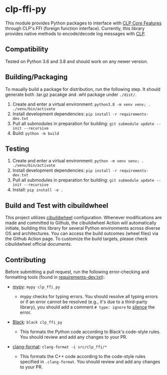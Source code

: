 # clp-ffi-py

This module provides Python packages to interface with [CLP Core Features](https://github.com/y-scope/clp/tree/main/components/core) through CLP's FFI (foreign function interface). Currently, this library provides native methods to encode/decode log messages with [CLP](https://github.com/y-scope/clp).

## Compatibility

Tested on Python 3.6 and 3.8 and should work on any newer version.

## Building/Packaging

To maually build a package for distribution, run the following step. It should generate both .tar.gz pacakge and .whl package under `./dist/`.

1. Create and enter a virtual environment:
   `python3.8 -m venv venv; . ./venv/bin/activate`
2. Install development dependencies:
   `pip install -r requirements-dev.txt`
3. Pull all submodules in preparation for building:
   `git submodule update --init --recursive`
4. Build:
   `python -m build`

## Testing

1. Create and enter a virtual environment:
   `python -m venv venv; .  ./venv/bin/activate`
2. Install development dependencies:
   `pip install -r requirements-dev.txt`
3. Pull all submodules in preparation for building:
   `git submodule update --init --recursive`
4. Install:
   `pip install -e .`

## Build and Test with cibuildwheel

This project utilizes [cibuildwheel](https://cibuildwheel.readthedocs.io/en/stable/) configuration. Whenever modifications are made and committed to Github, the cibuildwheel Action will automatically initiate, building this library for several Python environments across diverse OS and architectures. You can access the build outcomes (wheel files) via the Github Action page. To customize the build targets, please check cibuildwheel official documents.

## Contributing

Before submitting a pull request, run the following error-checking and
formatting tools (found in [requirements-dev.txt](requirements-dev.txt)):

* [mypy][1]: `mypy clp_ffi_py`

  * mypy checks for typing errors. You should resolve all typing errors or if an
    error cannot be resolved (e.g., it's due to a third-party library), you
    should add a comment `# type: ignore` to [silence][2] the error.
* [Black][3]: `black clp_ffi_py`

  * This formats the Python code according to Black's code-style rules. You should
    review and add any changes to your PR.
* [clang-format][4]: `clang-format -i src/clp_ffi/*`

  * This formats the C++ code according to the code-style rules specified in `.clang-format`. You should review and add any changes to your PR.

[1]: https://mypy.readthedocs.io/en/stable/index.html
[2]: https://mypy.readthedocs.io/en/stable/common_issues.html#spurious-errors-and-locally-silencing-the-checker
[3]: https://black.readthedocs.io/en/stable/index.html
[4]: https://clang.llvm.org/docs/ClangFormatStyleOptions.html
